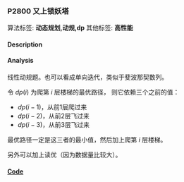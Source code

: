 ### P2800 又上锁妖塔

算法标签: **动态规划,动规,dp**
其他标签: **高性能**


#### Description

#### Analysis

线性动规题。也可以看成单向迭代，类似于斐波那契数列。

令 $dp(i)$ 为爬第 $i$ 层楼梯的最优路径， 则它依赖三个之前的值：

- $dp(i - 1)$，从前1层爬过来
- $dp(i - 2)$，从前2层飞过来
- $dp(i - 3)$，从前3层飞过来

最优路径一定是这三者的最小值，然后加上爬第 $i$ 层楼梯。

另外可以加上读优（因为数据量比较大）。

#### [Code](../cpp/p2800.cpp) 

